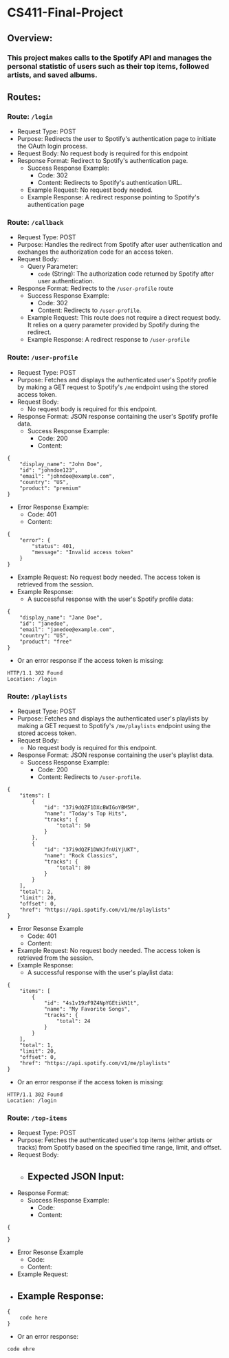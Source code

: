 # CS411-Final-Project

## Overview:
### This project makes calls to the Spotify API and manages the personal statistic of users such as their top items, followed artists, and saved albums.

## Routes:

### Route: `/login`
- Request Type: POST
- Purpose: Redirects the user to Spotify's authentication page to initiate the OAuth login process.
- Request Body: No request body is required for this endpoint
- Response Format: Redirect to Spotify's authentication page.
  -   Success Response Example:
      - Code: 302
      - Content: Redirects to Spotify's authentication URL.
  -   Example Request: No request body needed.
  -   Example Response: A redirect response pointing to Spotify's authentication page
 
### Route: `/callback`
- Request Type: POST
- Purpose: Handles the redirect from Spotify after user authentication and exchanges the authorization code for an access token.
- Request Body:
  - Query Parameter:
    - `code` (String): The authorization code returned by Spotify after user authentication.
- Response Format: Redirects to the `/user-profile` route
  -   Success Response Example:
      - Code: 302
      - Content: Redirects to `/user-profile`.
  -   Example Request: This route does not require a direct request body. It relies on a query parameter provided by Spotify during the redirect.
  -   Example Response: A redirect response to `/user-profile`

 ### Route: `/user-profile`
- Request Type: POST
- Purpose: Fetches and displays the authenticated user's Spotify profile by making a GET request to Spotify's `/me` endpoint using the stored access token.
- Request Body:
  - No request body is required for this endpoint.
- Response Format: JSON response containing the user's Spotify profile data.
  -   Success Response Example:
      - Code: 200
      - Content: 
```
{
    "display_name": "John Doe",
    "id": "johndoe123",
    "email": "johndoe@example.com",
    "country": "US",
    "product": "premium"
}
```
  -   Error Response Example:
      -   Code: 401
      -   Content:
```
{
    "error": {
        "status": 401,
        "message": "Invalid access token"
    }
}
```
  -   Example Request: No request body needed. The access token is retrieved from the session.
  -   Example Response:
      -   A successful response with the user's Spotify profile data:

```
{
    "display_name": "Jane Doe",
    "id": "janedoe",
    "email": "janedoe@example.com",
    "country": "US",
    "product": "free"
}
```
  - Or an error response if the access token is missing:
 ```
HTTP/1.1 302 Found
Location: /login
```

### Route: `/playlists`
- Request Type: POST
- Purpose: Fetches and displays the authenticated user's playlists by making a GET request to Spotify's `/me/playlists` endpoint using the stored access token.
- Request Body:
  - No request body is required for this endpoint.
- Response Format: JSON response containing the user's playlist data.
  -   Success Response Example:
      - Code: 200
      - Content: Redirects to `/user-profile`.
```
{
    "items": [
        {
            "id": "37i9dQZF1DXcBWIGoYBM5M",
            "name": "Today's Top Hits",
            "tracks": {
                "total": 50
            }
        },
        {
            "id": "37i9dQZF1DWXJfnUiYjUKT",
            "name": "Rock Classics",
            "tracks": {
                "total": 80
            }
        }
    ],
    "total": 2,
    "limit": 20,
    "offset": 0,
    "href": "https://api.spotify.com/v1/me/playlists"
}
```

  -   Error Resonse Example
      -   Code: 401
      -   Content:
  -   Example Request: No request body needed. The access token is retrieved from the session.
  -   Example Response:
      -   A successful response with the user's playlist data:
```
{
    "items": [
        {
            "id": "4s1v19zF9Z4NpYGEtikN1t",
            "name": "My Favorite Songs",
            "tracks": {
                "total": 24
            }
        }
    ],
    "total": 1,
    "limit": 20,
    "offset": 0,
    "href": "https://api.spotify.com/v1/me/playlists"
}
```
  -   Or an error response if the access token is missing:
```
HTTP/1.1 302 Found
Location: /login
```

### Route: `/top-items`
- Request Type: POST
- Purpose: Fetches the authenticated user's top items (either artists or tracks) from Spotify based on the specified time range, limit, and offset.
- Request Body:
  - Expected JSON Input:
      - 
- Response Format: 
  -   Success Response Example:
      - Code: 
      - Content: 
```
{
    
}
```

  -   Error Resonse Example
      -   Code: 
      -   Content:
  -   Example Request: 
  -   Example Response:
      -   
```
{
    code here
}
```
  -   Or an error response:
```
code ehre
```


